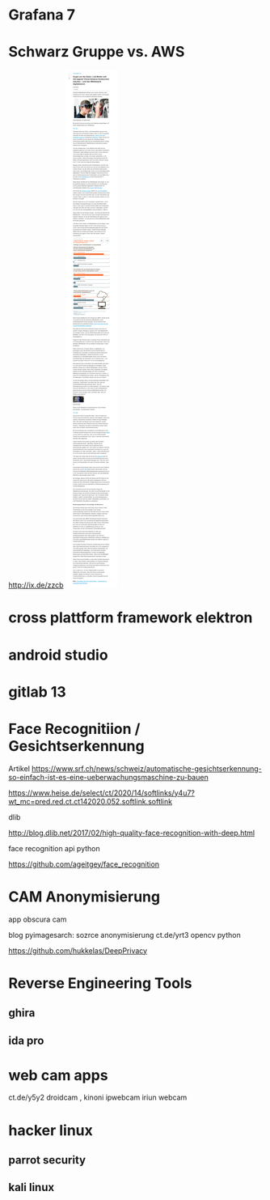 ﻿# Grafana 7

# Schwarz Gruppe vs. AWS

<http://ix.de/zzcb>
![2020 09 01 Schwarz Gruppe Aws](../pic/2020-09-01-schwarz-gruppe-aws.png)

# cross plattform framework elektron 

# android studio 

# gitlab 13

# Face Recognitiion / Gesichtserkennung 

Artikel 
<https://www.srf.ch/news/schweiz/automatische-gesichtserkennung-so-einfach-ist-es-eine-ueberwachungsmaschine-zu-bauen>

<https://www.heise.de/select/ct/2020/14/softlinks/y4u7?wt_mc=pred.red.ct.ct142020.052.softlink.softlink>

dlib 

<http://blog.dlib.net/2017/02/high-quality-face-recognition-with-deep.html>

face recognition api python 

https://github.com/ageitgey/face_recognition 

# CAM Anonymisierung 
app obscura cam

blog pyimagesarch: sozrce anonymisierung ct.de/yrt3 opencv python 

<https://github.com/hukkelas/DeepPrivacy>

# Reverse Engineering Tools

## ghira 

## ida pro 

# web cam apps
ct.de/y5y2
droidcam , kinoni ipwebcam iriun webcam

# hacker linux 

## parrot security 

## kali linux 
